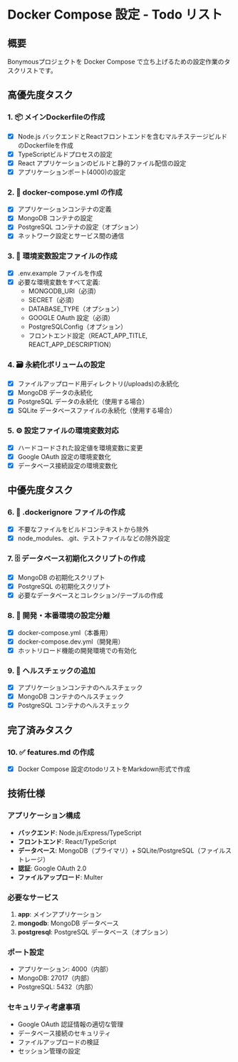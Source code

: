 # Docker Compose 設定 - Todo リスト

## 概要
Bonymousプロジェクトを Docker Compose で立ち上げるための設定作業のタスクリストです。

## 高優先度タスク

### 1. 📦 メインDockerfileの作成
- [x] Node.js バックエンドとReactフロントエンドを含むマルチステージビルドのDockerfileを作成
- [x] TypeScriptビルドプロセスの設定
- [x] React アプリケーションのビルドと静的ファイル配信の設定
- [x] アプリケーションポート(4000)の設定

### 2. 🐳 docker-compose.yml の作成
- [x] アプリケーションコンテナの定義
- [x] MongoDB コンテナの設定
- [x] PostgreSQL コンテナの設定（オプション）
- [x] ネットワーク設定とサービス間の通信

### 3. 🔐 環境変数設定ファイルの作成
- [x] .env.example ファイルを作成
- [x] 必要な環境変数をすべて定義:
  - MONGODB_URI（必須）
  - SECRET（必須）
  - DATABASE_TYPE（オプション）
  - GOOGLE OAuth 設定（必須）
  - PostgreSQLConfig（オプション）
  - フロントエンド設定（REACT_APP_TITLE, REACT_APP_DESCRIPTION）

### 4. 🗃️ 永続化ボリュームの設定
- [x] ファイルアップロード用ディレクトリ(/uploads)の永続化
- [x] MongoDB データの永続化
- [x] PostgreSQL データの永続化（使用する場合）
- [x] SQLite データベースファイルの永続化（使用する場合）

### 5. ⚙️ 設定ファイルの環境変数対応
- [x] ハードコードされた設定値を環境変数に変更
- [x] Google OAuth 設定の環境変数化
- [x] データベース接続設定の環境変数化

## 中優先度タスク

### 6. 📂 .dockerignore ファイルの作成
- [x] 不要なファイルをビルドコンテキストから除外
- [x] node_modules、.git、テストファイルなどの除外設定

### 7. 🗄️ データベース初期化スクリプトの作成
- [x] MongoDB の初期化スクリプト
- [x] PostgreSQL の初期化スクリプト
- [x] 必要なデータベースとコレクション/テーブルの作成

### 8. 🔄 開発・本番環境の設定分離
- [x] docker-compose.yml（本番用）
- [x] docker-compose.dev.yml（開発用）
- [x] ホットリロード機能の開発環境での有効化

### 9. 🏥 ヘルスチェックの追加
- [x] アプリケーションコンテナのヘルスチェック
- [x] MongoDB コンテナのヘルスチェック
- [x] PostgreSQL コンテナのヘルスチェック

## 完了済みタスク

### 10. ✅ features.md の作成
- [x] Docker Compose 設定のtodoリストをMarkdown形式で作成

## 技術仕様

### アプリケーション構成
- **バックエンド**: Node.js/Express/TypeScript
- **フロントエンド**: React/TypeScript
- **データベース**: MongoDB（プライマリ）+ SQLite/PostgreSQL（ファイルストレージ）
- **認証**: Google OAuth 2.0
- **ファイルアップロード**: Multer

### 必要なサービス
1. **app**: メインアプリケーション
2. **mongodb**: MongoDB データベース
3. **postgresql**: PostgreSQL データベース（オプション）

### ポート設定
- アプリケーション: 4000（内部）
- MongoDB: 27017（内部）
- PostgreSQL: 5432（内部）

### セキュリティ考慮事項
- Google OAuth 認証情報の適切な管理
- データベース接続のセキュリティ
- ファイルアップロードの検証
- セッション管理の設定